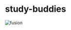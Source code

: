 # study-buddies

![fusion](https://lh3.googleusercontent.com/proxy/BeEU_bEBtKtKOWZ1RQkAj_0WmGZfqSO2GC2o2zNNZAmTBQ2n_wSFzJZL0YxGs9w77dMNWNsyEYc352GDgfLsEAAVw8xpqJ2hHb3InlW4KNYjidivArAo)
